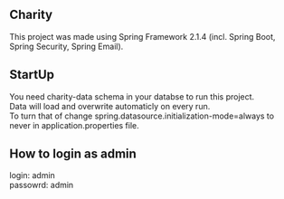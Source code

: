 
## Charity
This project was made using Spring Framework 2.1.4 (incl. Spring Boot, Spring Security, Spring Email).

## StartUp
You need charity-data schema in your databse to run this project.  
Data will load and overwrite automaticly on every run.  
To turn that of change spring.datasource.initialization-mode=always to never in application.properties file.  

## How to login as admin
login: admin  
passowrd: admin  
